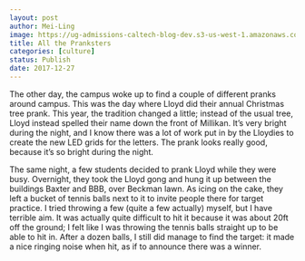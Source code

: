 ```yaml
---
layout: post
author: Mei-Ling
image: https://ug-admissions-caltech-blog-dev.s3-us-west-1.amazonaws.com/old_pictures/caltech_as_it_happens/6a0105349b8251970b01b8d2c56cdf970c.jpg
title: All the Pranksters
categories: [culture]
status: Publish
date: 2017-12-27
---
```


The other day, the campus woke up to find a couple of different pranks around campus. This was the day where Lloyd did their annual Christmas tree prank. This year, the tradition changed a little; instead of the usual tree, Lloyd instead spelled their name down the front of Millikan. It’s very bright during the night, and I know there was a lot of work put in by the Lloydies to create the new LED grids for the letters. The prank looks really good, because it’s so bright during the night.

The same night, a few students decided to prank Lloyd while they were busy. Overnight, they took the Lloyd gong and hung it up between the buildings Baxter and BBB, over Beckman lawn. As icing on the cake, they left a bucket of tennis balls next to it to invite people there for target practice. I tried throwing a few (quite a few actually) myself, but I have terrible aim. It was actually quite difficult to hit it because it was about 20ft off the ground; I felt like I was throwing the tennis balls straight up to be able to hit in. After a dozen balls, I still did manage to find the target: it made a nice ringing noise when hit, as if to announce there was a winner.

